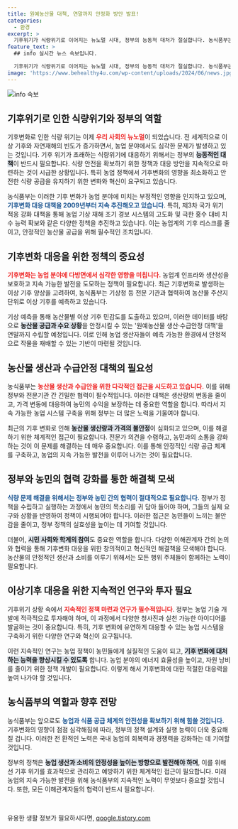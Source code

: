 ```yaml
---
title: 원예농산물 대책, 연말까지 안정화 방안 발표!
categories:
  - 환경
excerpt: >
  기후위기가 식량위기로 이어지는 뉴노멀 시대, 정부의 능동적 대처가 절실합니다. 농식품부는 기후변화에 맞서 농업 안정성을 높이기 위한 혁신적인 대책을 추진 중입니다. 클릭해서 자세한 내용을 확인하세요!
feature_text: >
  ## info 실시간 뉴스 속보입니다.

  기후위기가 식량위기로 이어지는 뉴노멀 시대, 정부의 능동적 대처가 절실합니다. 농식품부는 기후변화에 맞서 농업 안정성을 높이기 위한 혁신적인 대책을 추진 중입니다. 클릭해서 자세한 내용을 확인하세요!
image: 'https://www.behealthy4u.com/wp-content/uploads/2024/06/news.jpg'
---
```


<p><img src="https://www.behealthy4u.com/wp-content/uploads/2024/06/news.jpg" alt="info 속보" /></p>

<h2 data-ke-size="size26">기후위기로 인한 식량위기와 정부의 역할</h2>

<p data-ke-size="size16">기후변화로 인한 식량 위기는 이제 <b><span style="color: #ee2323;">우리 사회의 뉴노멀</span></b>이 되었습니다. 전 세계적으로 이상 기후와 자연재해의 빈도가 증가하면서, 농업 분야에서도 심각한 문제가 발생하고 있는 것입니다. 기후 위기가 초래하는 식량위기에 대응하기 위해서는 정부의 <b><span style="background-color: #21538527;">능동적인 대책</span></b>이 반드시 필요합니다. 식량 안전을 확보하기 위한 정책과 대응 방안을 지속적으로 마련하는 것이 시급한 상황입니다. 특히 농업 정책에서 기후변화의 영향을 최소화하고 안전한 식량 공급을 유지하기 위한 변화와 혁신이 요구되고 있습니다.</p>

<p data-ke-size="size16">농식품부는 이러한 기후 변화가 농업 분야에 미치는 부정적인 영향을 인지하고 있으며, <b><span style="color: #1a5490;">기후변화 대응 대책을 2009년부터 지속 추진해오고 있습니다</span></b>. 특히, 제3차 국가 위기 적응 강화 대책을 통해 농업 기상 재해 조기 경보 시스템의 고도화 및 극한 홍수 대비 치수 능력 확보와 같은 다양한 정책을 추진하고 있습니다. 이는 농업계의 기후 리스크를 줄이고, 안정적인 농산물 공급을 위해 필수적인 조치입니다.</p>

<h2 data-ke-size="size26">기후변화 대응을 위한 정책의 중요성</h2>

<p data-ke-size="size16"><b><span style="color: #ee2323;">기후변화는 농업 분야에 다방면에서 심각한 영향을 미칩니다.</span></b> 농업계 인프라와 생산성을 보호하고 지속 가능한 발전을 도모하는 정책이 필요합니다. 최근 기후변화로 발생하는 이상 기후 양상을 고려하여, 농식품부는 기상청 등 전문 기관과 협력하여 농산물 주산지 단위로 이상 기후를 예측하고 있습니다.</p>

<p data-ke-size="size16">기상 예측을 통해 농산물별 이상 기후 민감도를 도출하고 있으며, 이러한 데이터를 바탕으로 <b><span style="background-color: #21538527;">농산물 공급과 수요 상황</span></b>을 안정시킬 수 있는 '원예농산물 생산·수급안정 대책'을 연말까지 수립할 예정입니다. 이로 인해 농업 생산자들이 예측 가능한 환경에서 안정적으로 작물을 재배할 수 있는 기반이 마련될 것입니다.</p>

<h2 data-ke-size="size26">농산물 생산과 수급안정 대책의 필요성</h2>

<p data-ke-size="size16">농식품부는 <b><span style="color: #ee2323;">농산물 생산과 수급안을 위한 다각적인 접근을 시도하고 있습니다.</span></b> 이를 위해 정부와 전문기관 간 긴밀한 협력이 필수적입니다. 이러한 대책은 생산량의 변동을 줄이고, 가격 변동에 대응하여 농민의 수익을 보장하는 데 중요한 역할을 합니다. 따라서 지속 가능한 농업 시스템 구축을 위해 정부는 더 많은 노력을 기울여야 합니다.</p>

<p data-ke-size="size16">최근의 기후 변화로 인해 <b><span style="background-color: #21538527;">농산물 생산량과 가격의 불안정</span></b>이 심화되고 있으며, 이를 해결하기 위한 체계적인 접근이 필요합니다. 전문가 의견을 수렴하고, 농민과의 소통을 강화하는 것이 이 문제를 해결하는 데 매우 중요합니다. 이를 통해 안정적인 식량 공급 체계를 구축하고, 농업의 지속 가능한 발전을 이루어 나가는 것이 필요합니다.</p>

<h2 data-ke-size="size26">정부와 농민의 협력 강화를 통한 해결책 모색</h2>

<p data-ke-size="size16"><b><span style="color: #1a5490;">식량 문제 해결을 위해서는 정부와 농민 간의 협력이 절대적으로 필요합니다.</span></b> 정부가 정책을 수립하고 실행하는 과정에서 농민의 목소리를 귀 담아 들어야 하며, 그들의 실제 요구와 상황을 반영하여 정책이 시행되어야 합니다. 이러한 접근은 농민들이 느끼는 불안감을 줄이고, 정부 정책의 실효성을 높이는 데 기여할 것입니다.</p>

<p data-ke-size="size16">더불어, <b><span style="background-color: #21538527;">시민 사회와 학계의 참여</span></b>도 중요한 역할을 합니다. 다양한 이해관계자 간의 논의와 협력을 통해 기후변화 대응을 위한 창의적이고 혁신적인 해결책을 모색해야 합니다. 농산물의 안정적인 생산과 소비를 이루기 위해서는 모든 행위 주체들이 함께하는 노력이 필요합니다.</p>

<h2 data-ke-size="size26">이상기후 대응을 위한 지속적인 연구와 투자 필요</h2>

<p data-ke-size="size16">기후위기 상황 속에서 <b><span style="color: #ee2323;">지속적인 정책 마련과 연구가 필수적입니다</span></b>. 정부는 농업 기술 개발에 적극적으로 투자해야 하며, 이 과정에서 다양한 청사진과 실천 가능한 아이디어를 발굴하는 것이 중요합니다. 특히, 기후 변화에 유연하게 대응할 수 있는 농업 시스템을 구축하기 위한 다양한 연구와 혁신이 요구됩니다.</p>

<p data-ke-size="size16">이런 지속적인 연구는 농업 정책이 농민들에게 실질적인 도움이 되고, <b><span style="background-color: #21538527;">기후 변화에 대처하는 능력을 향상시킬 수 있도록</span></b> 합니다. 농업 분야의 에너지 효율성을 높이고, 자원 낭비를 줄이기 위한 정책 개발이 필요합니다. 이렇게 해서 기후변화에 대한 적절한 대응력을 높여 나가야 할 것입니다.</p>

<h2 data-ke-size="size26">농식품부의 역할과 향후 전망</h2>

<p data-ke-size="size16">농식품부는 앞으로도 <b><span style="color: #1a5490;">농업과 식품 공급 체계의 안전성을 확보하기 위해 힘쓸 것입니다.</span></b> 기후변화의 영향이 점점 심각해짐에 따라, 정부의 정책 설계와 실행 능력이 더욱 중요해질 겁니다. 이러한 전 환적인 노력은 국내 농업의 회복력과 경쟁력을 강화하는 데 기여할 것입니다.</p>

<p data-ke-size="size16">정부의 정책은 <b><span style="background-color: #21538527;">농업 생산과 소비의 안정성을 높이는 방향으로 발전해야 하며</span></b>, 이를 위해선 기후 위기를 효과적으로 관리하고 예방하기 위한 체계적인 접근이 필요합니다. 미래 농업의 지속 가능한 발전을 위해 농식품부의 지속적인 노력이 무엇보다 중요할 것입니다. 또한, 모든 이해관계자들의 협력이 반드시 필요합니다.</p>

<p data-ke-size="size16">&nbsp;</p>
유용한 생활 정보가 필요하시다면, <a href="https://qoogle.tistory.com" rel="dofollow">qoogle.tistory.com</a>



